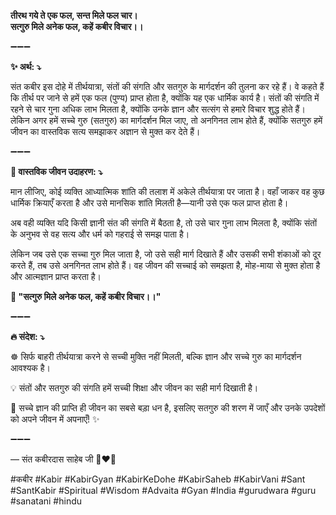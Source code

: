 **तीरथ गये ते एक फल, सन्त मिले फल चार।**\
**सत्गुरु मिले अनेक फल, कहें कबीर विचार।।**

➖➖➖

**✨ अर्थ: ⤵**

संत कबीर इस दोहे में तीर्थयात्रा, संतों की संगति और सतगुरु के मार्गदर्शन की तुलना कर रहे हैं। वे कहते हैं कि तीर्थ पर जाने से हमें एक फल (पुण्य) प्राप्त होता है, क्योंकि यह एक धार्मिक कार्य है। संतों की संगति में रहने से चार गुना अधिक लाभ मिलता है, क्योंकि उनके ज्ञान और सत्संग से हमारे विचार शुद्ध होते हैं। लेकिन अगर हमें सच्चे गुरु (सतगुरु) का मार्गदर्शन मिल जाए, तो अनगिनत लाभ होते हैं, क्योंकि सतगुरु हमें जीवन का वास्तविक सत्य समझाकर अज्ञान से मुक्त कर देते हैं।

➖➖➖

**🌾 वास्तविक जीवन उदाहरण: ⤵**

मान लीजिए, कोई व्यक्ति आध्यात्मिक शांति की तलाश में अकेले तीर्थयात्रा पर जाता है। वहाँ जाकर वह कुछ धार्मिक क्रियाएँ करता है और उसे मानसिक शांति मिलती है—यानी उसे एक फल प्राप्त होता है।

अब वही व्यक्ति यदि किसी ज्ञानी संत की संगति में बैठता है, तो उसे चार गुना लाभ मिलता है, क्योंकि संतों के अनुभव से वह सत्य और धर्म को गहराई से समझ पाता है।

लेकिन जब उसे एक सच्चा गुरु मिल जाता है, जो उसे सही मार्ग दिखाते हैं और उसकी सभी शंकाओं को दूर करते हैं, तब उसे अनगिनत लाभ होते हैं। वह जीवन की सच्चाई को समझता है, मोह-माया से मुक्त होता है और आत्मज्ञान प्राप्त करता है।

**📜 "सत्गुरु मिले अनेक फल, कहें कबीर विचार।।"**

➖➖➖

**🔥 संदेश: ⤵**

☸ सिर्फ बाहरी तीर्थयात्रा करने से सच्ची मुक्ति नहीं मिलती, बल्कि ज्ञान और सच्चे गुरु का मार्गदर्शन आवश्यक है।

💡 संतों और सतगुरु की संगति हमें सच्ची शिक्षा और जीवन का सही मार्ग दिखाती है।

🙏 सच्चे ज्ञान की प्राप्ति ही जीवन का सबसे बड़ा धन है, इसलिए सतगुरु की शरण में जाएँ और उनके उपदेशों को अपने जीवन में अपनाएँ! ✨

➖➖➖

— संत कबीरदास साहेब जी 🙏❤️💯

#कबीर #Kabir #KabirGyan #KabirKeDohe #KabirSaheb #KabirVani #Sant #SantKabir #Spiritual #Wisdom #Advaita #Gyan #India #gurudwara #guru #sanatani #hindu
